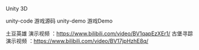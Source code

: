 Unity 3D

unity-code	游戏源码
unity-demo	游戏Demo

土豆英雄 演示视频 ：https://www.bilibili.com/video/BV1qapEzXEr1/
古堡寻踪 演示视频 ：https://www.bilibili.com/video/BV17jpHzhE8q/
